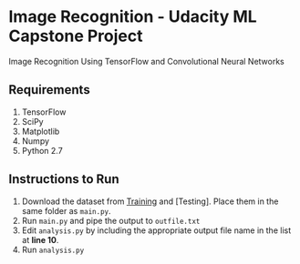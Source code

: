 Image Recognition - Udacity ML Capstone Project
=================

Image Recognition Using TensorFlow and Convolutional Neural Networks

## Requirements
1. TensorFlow
2. SciPy
3. Matplotlib
4. Numpy
5. Python 2.7

## Instructions to Run

1. Download the dataset from [Training](ufldl.stanford.edu/housenumbers/train_32x32.mat) and [Testing]. Place them in the same folder as ```main.py```.
2. Run ```main.py``` and pipe the output to ```outfile.txt```
3. Edit ```analysis.py``` by including the appropriate output file name in the list at **line 10**.
4. Run ```analysis.py```
